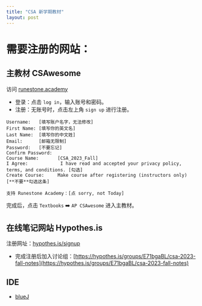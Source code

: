 ```yaml
---
title: "CSA 新学期教材"
layout: post
---
```


# 需要注册的网站：

## 主教材 CSAwesome
访问 [runestone.academy](https://runestone.academy/)
- 登录：点击 `log in`，输入账号和密码。
- 注册：无账号时，点击左上角 `sign up` 进行注册。

```
Username:   [填写账户名字，无法修改]
First Name: [填写你的英文名]
Last Name:  [填写你的中文姓]
Email:      [邮箱无限制]
Password:   [不要忘记]
Confirm Password: 
Course Name:       [CSA_2023_Fall]
I Agree:            I have read and accepted your privacy policy, terms, and conditions. [勾选]
Create Course:     Make course after registering (instructors only) [**不要**勾选这条]

支持 Runestone Academy：[点 sorry, not Today]
```
完成后，点击 `Textbooks` ➡️ `AP CSAwesome` 进入主教材。

## 在线笔记网站 Hypothes.is
注册网址：[hypothes.is/signup](https://hypothes.is/signup)
- 完成注册后加入讨论组：[https://hypothes.is/groups/E71bgaBL/csa-2023-fall-notes](https://hypothes.is/groups/E71bgaBL/csa-2023-fall-notes)


## IDE
- [blueJ](https://www.bluej.org/)
